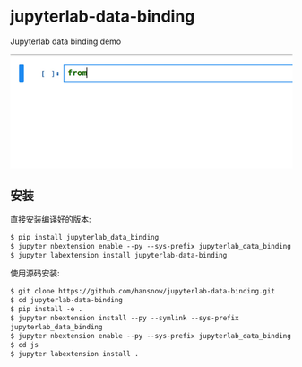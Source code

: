 jupyterlab-data-binding
===============================

Jupyterlab data binding demo

![screencast](./screencast.gif)

安装
------------

直接安装编译好的版本:

    $ pip install jupyterlab_data_binding
    $ jupyter nbextension enable --py --sys-prefix jupyterlab_data_binding
    $ jupyter labextension install jupyterlab-data-binding


使用源码安装:

    $ git clone https://github.com/hansnow/jupyterlab-data-binding.git
    $ cd jupyterlab-data-binding
    $ pip install -e .
    $ jupyter nbextension install --py --symlink --sys-prefix jupyterlab_data_binding
    $ jupyter nbextension enable --py --sys-prefix jupyterlab_data_binding
    $ cd js
    $ jupyter labextension install .
